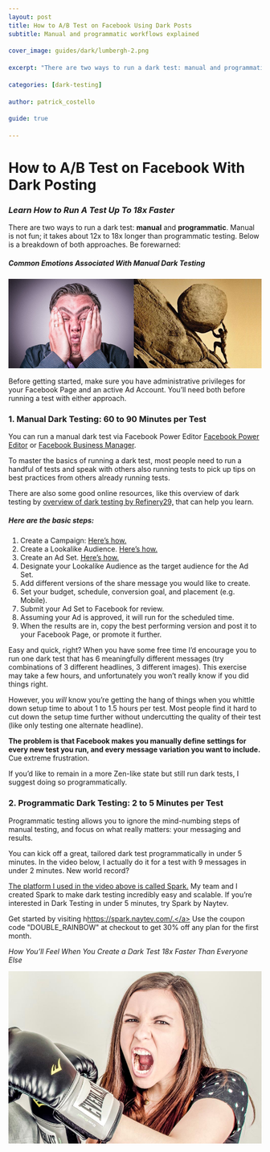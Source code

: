 ```yaml
---
layout: post
title: How to A/B Test on Facebook Using Dark Posts
subtitle: Manual and programmatic workflows explained

cover_image: guides/dark/lumbergh-2.png

excerpt: "There are two ways to run a dark test: manual and programmatic. This article is a breakdown of both approaches."

categories: [dark-testing]

author: patrick_costello

guide: true

---
```


# How to A/B Test on Facebook With Dark Posting
### *Learn How to Run A Test Up To 18x Faster*


There are two ways to run a dark test: **manual** and **programmatic**. Manual is not fun; it takes about 12x to 18x longer than programmatic testing. Below is a breakdown of both approaches. Be forewarned:

##### Common Emotions Associated With Manual Dark Testing

<div class="full zoomable"><img src="/images/guides/dark/emotions.png"></div>

Before getting started, make sure you have administrative privileges for your Facebook Page and an active Ad Account. You’ll need both before running a test with either approach.

### 1. Manual Dark Testing: 60 to 90 Minutes per Test
You can run a manual dark test via Facebook Power Editor <a href="https://www.facebook.com/ads/manage/powereditor" target="_blank">Facebook Power Editor</a> or <a href="https://business.facebook.com/" target="_blank">Facebook Business Manager</a>.

To master the basics of running a dark test, most people need to run a handful of tests and speak with others also running tests to pick up tips on best practices from others already running tests. 

There are also some good online resources, like this overview of dark testing by <a href="http://intelligence.r29.com/post/97572432956/ab-testing-on-facebook" target="_blank">overview of dark testing by Refinery29,</a> that can help you learn.

##### Here are the basic steps:

1. Create a Campaign: <a href="https://www.facebook.com/business/help/958899790787765" target="_blank">Here’s how.</a>
2. Create a Lookalike Audience. <a href="https://www.facebook.com/business/help/465262276878947" target="_blank">Here’s how.</a>
3. Create an Ad Set. <a href="https://www.facebook.com/business/help/288772501274698" target="_blank">Here’s how.</a>
4. Designate your Lookalike Audience as the target audience for the Ad Set.
5. Add different versions of the share message you would like to create.
6. Set your budget, schedule, conversion goal, and placement (e.g. Mobile). 
7. Submit your Ad Set to Facebook for review.
8. Assuming your Ad is approved, it will run for the scheduled time.
9. When the results are in, copy the best performing version and post it to your Facebook Page, or promote it further.

Easy and quick, right? When you have some free time I’d encourage you to run one dark test that has 6 meaningfully different messages (try combinations of 3 different headlines, 3 different images). This exercise may take a few hours, and unfortunately you won’t really know if you did things right. 

However, you *will* know you’re getting the hang of things when you whittle down setup time to about 1 to 1.5 hours per test. Most people find it hard to cut down the setup time further without undercutting the quality of their test (like only testing one alternate headline). 

**The problem is that Facebook makes you manually define settings for every new test you run, and every message variation you want to include.** Cue extreme frustration.

If you’d like to remain in a more Zen-like state but still run dark tests, I suggest doing so programmatically.


### 2. Programmatic Dark Testing: 2 to 5 Minutes per Test

Programmatic testing allows you to ignore the mind-numbing steps of manual testing, and focus on what really matters: your messaging and results. 

You can kick off a great, tailored dark test programmatically in under 5 minutes. In the video below, I actually do it for a test with 9 messages in under 2 minutes. New world record?

<a href="https://spark.naytev.com/" target="_blank">The platform I used in the video above is called Spark.</a>  My team and I created Spark to make dark testing incredibly easy and scalable. If you’re interested in Dark Testing in under 5 minutes, try Spark by Naytev.

Get started by visiting h<a href="https://spark.naytev.com/" target="_blank">https://spark.naytev.com/.</a> Use the coupon code "DOUBLE_RAINBOW" at checkout to get 30% off any plan for the first month.

*How You’ll Feel When You Create a Dark Test 18x Faster Than Everyone Else* 
<div class="full zoomable"><img src="/images/guides/dark/boxing.jpg"></div>